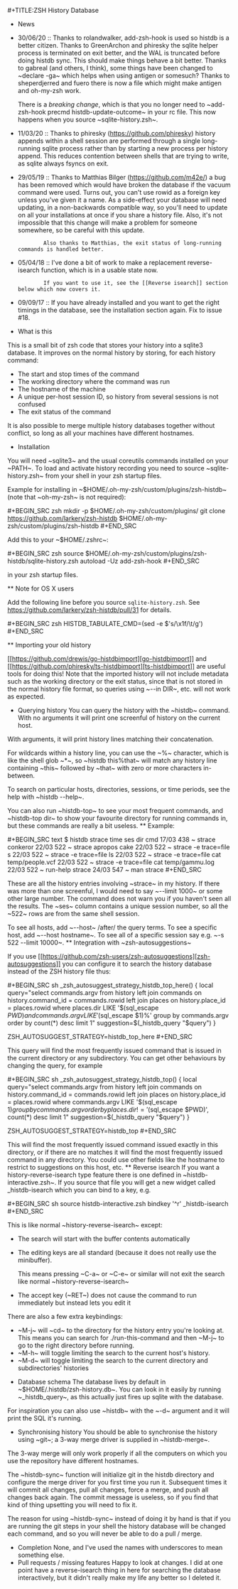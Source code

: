#+TITLE:ZSH History Database

* News
- 30/06/20 :: Thanks to rolandwalker, add-zsh-hook is used so histdb is a better citizen.
  Thanks to GreenArchon and phiresky the sqlite helper process is terminated on exit better, and the WAL is truncated before doing histdb sync. This should make things behave a bit better. Thanks to gabreal (and others, I think), some things have been changed to ~declare -ga~ which helps when using antigen or somesuch? Thanks to sheperdjerred and fuero there is now a file which might make antigen and oh-my-zsh work.

  There is a *breaking change*, which is that you no longer need to ~add-zsh-hook precmd histdb-update-outcome~ in your rc file. This now happens when you source ~sqlite-history.zsh~.
- 11/03/20 :: Thanks to phiresky (https://github.com/phiresky) history appends within a shell session are performed through a single long-running sqlite process rather than by starting a new process per history append. This reduces contention between shells that are trying to write, as sqlite always fsyncs on exit.
- 29/05/19 :: Thanks to Matthias Bilger (https://github.com/m42e/) a bug has been removed which would have broken the database if the vacuum command were used. Turns out, you can't use rowid as a foreign key unless you've given it a name. As a side-effect your database will need updating, in a non-backwards compatible way, so you'll need to update on all your installations at once if you share a history file.
              Also, it's not impossible that this change will make a problem for someone somewhere, so be careful with this update.

              Also thanks to Matthias, the exit status of long-running commands is handled better.
- 05/04/18 :: I've done a bit of work to make a replacement reverse-isearch function, which is in a usable state now.

              If you want to use it, see the [[Reverse isearch]] section below which now covers it.

- 09/09/17 :: If you have already installed and you want to get the right timings in the database, see the installation section again. Fix to issue #18.

* What is this

This is a small bit of zsh code that stores your history into a sqlite3 database.
It improves on the normal history by storing, for each history command:

- The start and stop times of the command
- The working directory where the command was run
- The hostname of the machine
- A unique per-host session ID, so history from several sessions is not confused
- The exit status of the command

It is also possible to merge multiple history databases together without conflict, so long as all your machines have different hostnames.

* Installation

You will need ~sqlite3~ and the usual coreutils commands installed on your ~PATH~.
To load and activate history recording you need to source ~sqlite-history.zsh~ from your shell in your zsh startup files.

Example for installing in ~$HOME/.oh-my-zsh/custom/plugins/zsh-histdb~ (note that ~oh-my-zsh~ is not required):

#+BEGIN_SRC zsh
mkdir -p $HOME/.oh-my-zsh/custom/plugins/
git clone https://github.com/larkery/zsh-histdb $HOME/.oh-my-zsh/custom/plugins/zsh-histdb
#+END_SRC

Add this to your ~$HOME/.zshrc~:

#+BEGIN_SRC zsh
source $HOME/.oh-my-zsh/custom/plugins/zsh-histdb/sqlite-history.zsh
autoload -Uz add-zsh-hook
#+END_SRC

in your zsh startup files.

** Note for OS X users

Add the following line before you source `sqlite-history.zsh`. See https://github.com/larkery/zsh-histdb/pull/31 for details.

#+BEGIN_SRC zsh
HISTDB_TABULATE_CMD=(sed -e $'s/\x1f/\t/g')
#+END_SRC

** Importing your old history

[[https://github.com/drewis/go-histdbimport][go-histdbimport]] and [[https://github.com/phiresky/ts-histdbimport][ts-histdbimport]] are useful tools for doing this! Note that the imported history will not include metadata such as the working directory or the exit status, since that is not stored in the normal history file format, so queries using ~--in DIR~, etc. will not work as expected.

* Querying history
You can query the history with the ~histdb~ command.
With no arguments it will print one screenful of history on the current host.

With arguments, it will print history lines matching their concatenation.

For wildcards within a history line, you can use the ~%~ character, which is like the shell glob ~*~, so ~histdb this%that~ will match any history line containing ~this~ followed by ~that~ with zero or more characters in-between.

To search on particular hosts, directories, sessions, or time periods, see the help with ~histdb --help~.

You can also run ~histdb-top~ to see your most frequent commands, and ~histdb-top dir~ to show your favourite directory for running commands in, but these commands are really a bit useless.
** Example:

#+BEGIN_SRC text
$ histdb strace
time   ses  dir  cmd
17/03  438  ~    strace conkeror
22/03  522  ~    strace apropos cake
22/03  522  ~    strace -e trace=file s
22/03  522  ~    strace -e trace=file ls
22/03  522  ~    strace -e trace=file cat temp/people.vcf
22/03  522  ~    strace -e trace=file cat temp/gammu.log
22/03  522  ~    run-help strace
24/03  547  ~    man strace
#+END_SRC

These are all the history entries involving ~strace~ in my history.
If there was more than one screenful, I would need to say ~--limit 1000~ or some other large number.
The command does not warn you if you haven't seen all the results.
The ~ses~ column contains a unique session number, so all the ~522~ rows are from the same shell session.

To see all hosts, add ~--host~ /after/ the query terms.
To see a specific host, add ~--host hostname~.
To see all of a specific session say e.g. ~-s 522 --limit 10000~.
** Integration with ~zsh-autosuggestions~

If you use [[https://github.com/zsh-users/zsh-autosuggestions][zsh-autosuggestions]] you can configure it to search the history database instead of the ZSH history file thus:

#+BEGIN_SRC sh
  _zsh_autosuggest_strategy_histdb_top_here() {
      local query="select commands.argv from
  history left join commands on history.command_id = commands.rowid
  left join places on history.place_id = places.rowid
  where places.dir LIKE '$(sql_escape $PWD)%'
  and commands.argv LIKE '$(sql_escape $1)%'
  group by commands.argv order by count(*) desc limit 1"
      suggestion=$(_histdb_query "$query")
  }

  ZSH_AUTOSUGGEST_STRATEGY=histdb_top_here
#+END_SRC

This query will find the most frequently issued command that is issued in the current directory or any subdirectory. You can get other behaviours by changing the query, for example

#+BEGIN_SRC sh
  _zsh_autosuggest_strategy_histdb_top() {
      local query="select commands.argv from
  history left join commands on history.command_id = commands.rowid
  left join places on history.place_id = places.rowid
  where commands.argv LIKE '$(sql_escape $1)%'
  group by commands.argv
  order by places.dir != '$(sql_escape $PWD)', count(*) desc limit 1"
      suggestion=$(_histdb_query "$query")
  }

  ZSH_AUTOSUGGEST_STRATEGY=histdb_top
#+END_SRC

This will find the most frequently issued command issued exactly in this directory, or if there are no matches it will find the most frequently issued command in any directory. You could use other fields like the hostname to restrict to suggestions on this host, etc.
** Reverse isearch
If you want a history-reverse-isearch type feature there is one defined in ~histdb-interactive.zsh~. If you source that file you will get a new widget called _histdb-isearch which you can bind to a key, e.g.

#+BEGIN_SRC sh
source histdb-interactive.zsh
bindkey '^r' _histdb-isearch
#+END_SRC

This is like normal ~history-reverse-isearch~ except:
- The search will start with the buffer contents automatically
- The editing keys are all standard (because it does not really use the minibuffer).

  This means pressing ~C-a~ or ~C-e~ or similar will not exit the search like normal ~history-reverse-isearch~
- The accept key (~RET~) does not cause the command to run immediately but instead lets you edit it

There are also a few extra keybindings:

- ~M-j~ will ~cd~ to the directory for the history entry you're looking at.
  This means you can search for ./run-this-command and then ~M-j~ to go to the right directory before running.
- ~M-h~ will toggle limiting the search to the current host's history.
- ~M-d~ will toggle limiting the search to the current directory and subdirectories' histories
* Database schema
The database lives by default in ~$HOME/.histdb/zsh-history.db~.
You can look in it easily by running ~_histdb_query~, as this actually just fires up sqlite with the database.

For inspiration you can also use ~histdb~ with the ~-d~ argument and it will print the SQL it's running.
* Synchronising history
You should be able to synchronise the history using ~git~; a 3-way merge driver is supplied in ~histdb-merge~.

The 3-way merge will only work properly if all the computers on which you use the repository have different hostnames.

The ~histdb-sync~ function will initialize git in the histdb directory and configure the merge driver for you first time you run it.
Subsequent times it will commit all changes, pull all changes, force a merge, and push all changes back again.
The commit message is useless, so if you find that kind of thing upsetting you will need to fix it.

The reason for using ~histdb-sync~ instead of doing it by hand is that if you are running the git steps in your shell the history database will be changed each command, and so you will never be able to do a pull / merge.
* Completion
None, and I've used the names with underscores to mean something else.
* Pull requests / missing features
Happy to look at changes.
I did at one point have a reverse-isearch thing in here for searching the database interactively, but it didn't really make my life any better so I deleted it.
